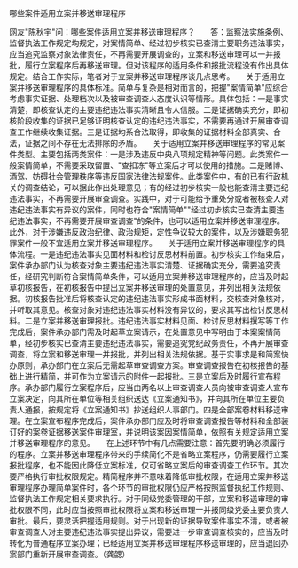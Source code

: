哪些案件适用立案并移送审理程序

网友"陈秋宇"问：哪些案件适用立案并移送审理程序？　　答：监察法实施条例、监督执法工作规定均规定，对案情简单、经过初步核实已查清主要职务违法事实，应当追究监察对象法律责任，不再需要开展调查的，立案和移送审理可以一并报批，履行立案程序后再移送审理。但对该程序的适用条件和报批流程没有作出具体规定。结合工作实际，笔者对于立案并移送审理程序谈几点思考。　　关于适用立案并移送审理程序的具体标准。简单与复杂是相对而言的，把握"案情简单"应综合考虑事实证据、处理档次以及被审查调查人态度认识等情形。具体包括：一是事实清楚，即核查认定的主要违纪违法事实清晰且令人信服。二是证据确实充分，即初核阶段收集的证据已足够证明核查认定的违纪违法事实，不需要再通过开展审查调查工作继续收集证据。三是证据均系合法取得，即收集的证据材料全部真实、合法，证据之间不存在无法排除的矛盾。　　关于适用立案并移送审理程序的常见案件类型。主要包括两类案件：一是涉及违反中央八项规定精神等问题。此类案件一般案情简单，不需要采取留置、"查扣冻"等立案后才可以使用的措施。二是赌博、酒驾、妨碍社会管理秩序等违反国家法律法规案件。此类案件中，有的已有行政机关的调查结论，可以据此作出处理意见；有的经过初步核实一般也能查清主要违纪违法事实，不再需要开展审查调查。实践中，对于可能给予重处分或者被核查人对违纪违法事实有异议的案件，同时也符合"案情简单""经过初步核实已查清主要违纪违法事实，不再需要开展审查调查"的条件，也可以适用立案并移送审理程序。　　此外，对于涉嫌违反政治纪律、政治规矩，定性争议较大的案件，以及涉嫌职务犯罪案件一般不宜适用立案并移送审理程序。　　关于适用立案并移送审理程序的具体流程。一是违纪违法事实见面材料和检讨反思材料前置。初步核实工作结束后，案件承办部门认为核查对象主要违纪违法事实清楚、证据确实充分，需要追究责任，经研究判断符合案情简单条件，可以适用立案并移送审理程序的，应当及时起草初核报告，在初核报告中提出立案并移送审理的处置意见，并列出相关法规依据。初核报告批准后将核查认定的违纪违法事实形成书面材料，交核查对象核对，并听取其意见。核查对象对违纪违法事实材料没有异议的，要求其写出检讨反思材料。二是立案并移送审理报批。违纪违法事实材料见面、检讨反思材料撰写等工作完成后，案件承办部门需及时起草立案请示，在处置意见中写明由于本案案情简单，经初步核实已查清主要违纪违法事实，需要追究党纪政务责任，不再开展审查调查，将立案和移送审理一并报批，并列出相关法规依据。基于实事求是和简案快办原则，承办部门在立案后无需起草审查调查方案。审查调查报告在初核报告的基础上进行精简，并可作为立案请示的附件一起报批。三是立案后及时履行宣布程序。承办部门履行立案程序后，应当由两名以上审查调查人员向被审查调查人宣布立案决定，向其所在单位等相关组织送达《立案通知书》，并向其所在单位主要负责人通报，按规定将《立案通知书》抄送组织人事部门。四是全部案卷材料移送审理。在立案宣布程序完成后，案件承办部门应及时将审查调查报告等材料和全部装订好的案卷证据移送案件审理室，并说明该案因案情简单，依照有关规定适用立案并移送审理程序的意见。　　在上述环节中有几点需要注意：首先要明确必须履行的程序。立案并移送审理程序带来的手续简化不是省略立案程序，仍需要履行立案报批程序，也不能因此降低立案标准，仅可省略立案后的审查调查工作环节。其次要严格执行审批权限规定。精简程序并不意味着降低审批权限，在适用立案并移送审理程序办理简单案件时，各个环节的审批权限仍应严格按照监督执纪工作规则、监督执法工作规定相关要求执行。对于同级党委管理的干部，立案和移送审理的审批权限不同，此时应当按照审批权限将立案和移送审理一并报同级党委主要负责人审批。最后，要灵活把握适用规则。对于出现新的证据导致案件事实不清，或者被审查调查人对主要违纪违法事实提出异议，需要进一步审查调查核实的，应当及时转化为普通程序立案办理；已经适用立案并移送审理程序移送审理的，应当退回办案部门重新开展审查调查。（龚勰）
